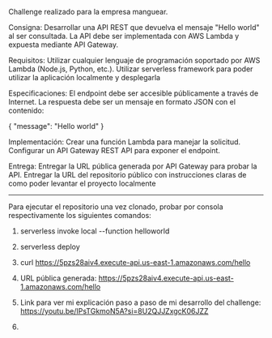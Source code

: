 Challenge realizado para la empresa manguear.

Consigna: 
Desarrollar una API REST que devuelva el mensaje "Hello world" al ser consultada. La API debe ser implementada con AWS Lambda y expuesta mediante API Gateway.

Requisitos:
Utilizar cualquier lenguaje de programación soportado por AWS Lambda (Node.js, Python, etc.).
Utilizar serverless framework para poder utilizar la aplicación localmente y desplegarla

Especificaciones:
El endpoint debe ser accesible públicamente a través de Internet.
La respuesta debe ser un mensaje en formato JSON con el contenido:

{
  "message": "Hello world"
}

Implementación:
Crear una función Lambda para manejar la solicitud.
Configurar un API Gateway REST API para exponer el endpoint.

Entrega:
Entregar la URL pública generada por API Gateway para probar la API.
Entregar la URL del repositorio público con instrucciones claras de como poder levantar el proyecto localmente

_________________________________________________________________________________________________________________
Para ejecutar el repositorio una vez clonado, probar por consola respectivamente los siguientes comandos:

1) serverless invoke local --function helloworld
2) serverless deploy
3) curl https://5pzs28aiv4.execute-api.us-east-1.amazonaws.com/hello

4) URL pública generada: https://5pzs28aiv4.execute-api.us-east-1.amazonaws.com/hello

5) Link para ver mi explicación paso a paso de mi desarrollo del challenge: https://youtu.be/IPsTGkmoN5A?si=8U2QJJZxgcK06JZZ
6) 
